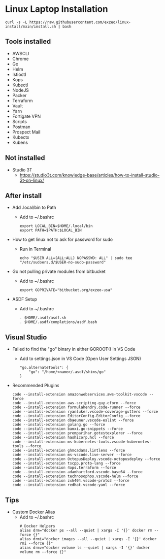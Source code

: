 # Linux Laptop Installation

```
curl -s -L https://raw.githubusercontent.com/exzeo/linux-install/main/install.sh | bash
```

## Tools installed
* AWSCLI
* Chrome
* Go
* Helm
* Istioctl
* Kops
* Kubectl
* NodeJS
* Packer
* Terraform
* Vault
* Yarn
* Fortigate VPN
* Scripts
* Postman
* Prospect Mail
* Kubectx
* Kubens

## Not installed
* Studio 3T
    * https://studio3t.com/knowledge-base/articles/how-to-install-studio-3t-on-linux/

## After install
* Add .local/bin to Path
    * Add to ~/.bashrc
        ```
        export LOCAL_BIN=$HOME/.local/bin
        export PATH=$PATH:$LOCAL_BIN
        ``` 

* How to get linux not to ask for password for sudo
    * Run in Terminal
        ```
        echo "$USER ALL=(ALL:ALL) NOPASSWD: ALL" | sudo tee "/etc/sudoers.d/$USER-no-sudo-password"    
        ```
* Go not pulling private modules from bitbucket
    * Add to ~/.bashrc
        ```
        export GOPRIVATE="bitbucket.org/exzeo-usa"
        ```

* ASDF Setup
    * Add to ~/.bashrc
        ```
        . $HOME/.asdf/asdf.sh
        . $HOME/.asdf/completions/asdf.bash
        ```

## Visual Studio
* Failed to find the "go" binary in either GOROOT() in VS Code
  *  Add to settings.json in VS Code (Open User Settings JSON)
        ```
        "go.alternateTools": {
            "go": "/home/<name>/.asdf/shims/go"
        }
        ```

* Recommended Plugins 
    ```
    code --install-extension amazonwebservices.aws-toolkit-vscode --force
    code --install-extension aws-scripting-guy.cform --force
    code --install-extension formulahendry.code-runner --force
    code --install-extension ryanluker.vscode-coverage-gutters --force
    code --install-extension EditorConfig.EditorConfig --force
    code --install-extension dbaeumer.vscode-eslint --force
    code --install-extension golang.go --force
    code --install-extension banxi.go-snippets --force
    code --install-extension premparihar.gotestexplorer --force
    code --install-extension hashicorp.hcl --force
    code --install-extension ms-kubernetes-tools.vscode-kubernetes-tools --force
    code --install-extension ghmcadams.lintlens --force
    code --install-extension ms-vscode.live-server --force
    code --install-extension OctopusDeploy.vscode-octopusdeploy --force
    code --install-extension tscpp.proto-lang --force
    code --install-extension 4ops.terraform --force
    code --install-extension adamhartford.vscode-base64 --force
    code --install-extension technosophos.vscode-helm --force
    code --install-extension zxh404.vscode-proto3 --force
    code --install-extension redhat.vscode-yaml --force
    ```

## Tips
* Custom Docker Alias
    * Add to ~/.bashrc
        ```
        # Docker Helpers
        alias drm="docker ps --all --quiet | xargs -I '{}' docker rm --force {}"
        alias drmi="docker images --all --quiet | xargs -I '{}' docker rmi --force {}"
        alias drmv="docker volume ls --quiet | xargs -I '{}' docker volume rm --force {}"
        ```    